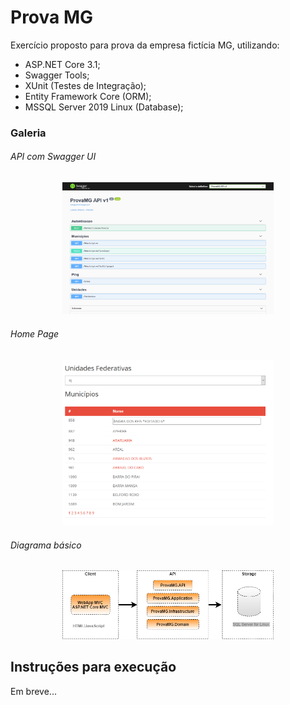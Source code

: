 # Prova MG

Exercício proposto para prova da empresa fictícia MG, utilizando:

 - ASP.NET Core 3.1;
 - Swagger Tools;
 - XUnit (Testes de Integração);
 - Entity Framework Core (ORM);
 - MSSQL Server 2019 Linux (Database); 

### Galeria

###### API com Swagger UI

<p align="center">
<img src="./assets/screen01.png" alt="Swagger UI" width="338">
</p>

###### Home Page

<p align="center">
<img src="./assets/screen02.png" alt="Home Page" width="338">
</p>

###### Diagrama básico

<p align="center">
<img src="./assets/basic-diagram1.png" alt="Digrama Básico" width="338">
</p>

## Instruções para execução

Em breve...
